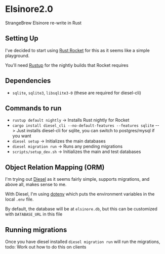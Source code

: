 # Elsinore2.0
StrangeBrew Elsinore re-write in Rust

## Setting Up

I've decided to start using [Rust Rocket](https://rocket.rs/) for this as it seems like a simple playground.

You'll need [Rustup](https://rustup.rs/) for the nightly builds that Rocket requires

## Dependencies

 * `sqlite`, `sqlite3`, `libsqlite3-0` (these are required for diesel-cli)

## Commands to run
 * `rustup default nightly` -> Installs Rust nightly for Rocket
 * `cargo install diesel_cli --no-default-features --features sqlite` --> Just installs diesel-cli for sqlite, you can switch to postgres/mysql if you want
 * `diesel setup` -> Initializes the main databases
 * `diesel migration run` -> Runs any pending migrations
 * `scripts/setup_dev.sh` -> Initializes the main and test databases

## Object Relation Mapping (ORM)

I'm trying out [Diesel](https://diesel.rs/guides/getting-started/) as it seems fairly simple, supports migrations, and above all, makes sense to me.

With Diesel, I'm using [dotenv](https://docs.rs/dotenv/0.15.0/dotenv/) which puts the environment variables in the local `.env` file.

By default, the database will be at `elsinore.db`, but this can be customized with `DATABASE_URL` in this file

## Running migrations

Once you have diesel installed `diesel migration run` will run the migrations, todo: Work out how to do this on clients
